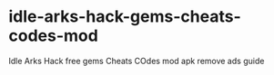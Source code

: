 # idle-arks-hack-gems-cheats-codes-mod
Idle Arks Hack free gems Cheats COdes mod apk remove ads guide
